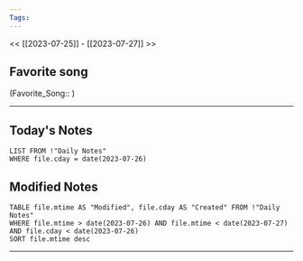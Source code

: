 ```yaml
---
Tags:
---
```

<< [[2023-07-25]] - [[2023-07-27]] >>
## Favorite song
(Favorite_Song:: )

___
## Today's Notes
```dataview
LIST FROM !"Daily Notes"
WHERE file.cday = date(2023-07-26)
```
## Modified Notes
```dataview
TABLE file.mtime AS "Modified", file.cday AS "Created" FROM !"Daily Notes" 
WHERE file.mtime > date(2023-07-26) AND file.mtime < date(2023-07-27) AND file.cday < date(2023-07-26)
SORT file.mtime desc
```
___
